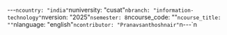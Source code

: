 ﻿---`ncountry: "india"`nuniversity: "cusat"`nbranch: "information-technology"`nversion: "2025"`nsemester: 8`ncourse_code: ""`ncourse_title: ""`nlanguage: "english"`ncontributor: "Pranavsanthoshnair"`n---`n
